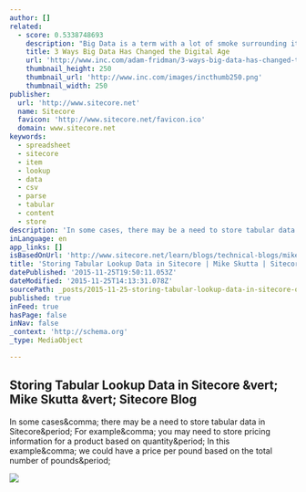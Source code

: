```yaml
---
author: []
related:
  - score: 0.5338748693
    description: "Big Data is a term with a lot of smoke surrounding it. Asking nearly anyone to define it generally brings the same results - a few shrugs and maybe a half-hearted explanation here and there. This is a problem, though, because Big Data is a big part of business and it's growing faster than ever."
    title: 3 Ways Big Data Has Changed the Digital Age
    url: 'http://www.inc.com/adam-fridman/3-ways-big-data-has-changed-the-digital-age.html'
    thumbnail_height: 250
    thumbnail_url: 'http://www.inc.com/images/incthumb250.png'
    thumbnail_width: 250
publisher:
  url: 'http://www.sitecore.net'
  name: Sitecore
  favicon: 'http://www.sitecore.net/favicon.ico'
  domain: www.sitecore.net
keywords:
  - spreadsheet
  - sitecore
  - item
  - lookup
  - data
  - csv
  - parse
  - tabular
  - content
  - store
description: 'In some cases, there may be a need to store tabular data in Sitecore. For example, you may need to store pricing information for a product based on quantity. In this example, we could have a price per pound based on the total number of pounds.'
inLanguage: en
app_links: []
isBasedOnUrl: 'http://www.sitecore.net/learn/blogs/technical-blogs/mike-skutta/posts/2015/04/storing-tabular-lookup-data-in-sitecore.aspx'
title: 'Storing Tabular Lookup Data in Sitecore | Mike Skutta | Sitecore Blog'
datePublished: '2015-11-25T19:50:11.053Z'
dateModified: '2015-11-25T14:13:31.078Z'
sourcePath: _posts/2015-11-25-storing-tabular-lookup-data-in-sitecore-or-mike-skutta-or-site.md
published: true
inFeed: true
hasPage: false
inNav: false
_context: 'http://schema.org'
_type: MediaObject

---
```

<article style=""><h1>Storing Tabular Lookup Data in Sitecore &amp;vert; Mike Skutta &amp;vert; Sitecore Blog</h1><p>In some cases&amp;comma; there may be a need to store tabular data in Sitecore&amp;period; For example&amp;comma; you may need to store pricing information for a product based on quantity&amp;period; In this example&amp;comma; we could have a price per pound based on the total number of pounds&amp;period;</p><img src="http://dijaxps1e29ue.cloudfront.net/~/media/Community/Technical%20Blogs/Blogger%20Pics/MikeSkutta_108px.ashx?ts=032715104717867&amp;h=108&amp;la=en&amp;w=108" /></article>